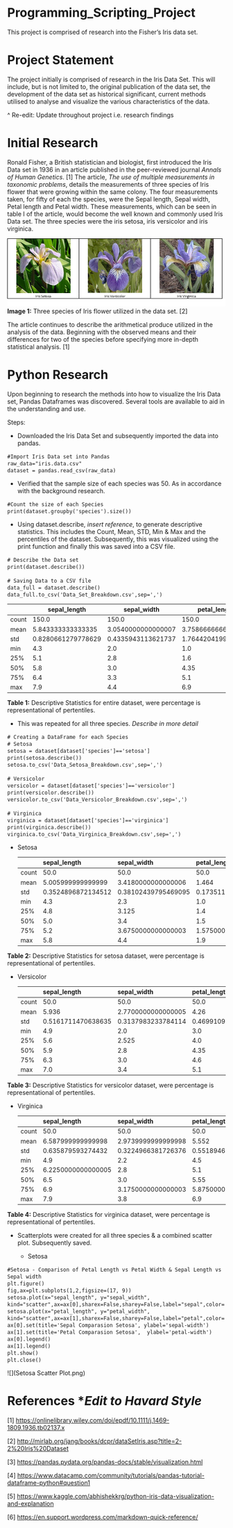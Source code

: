 # Programming_Scripting_Project
This project is comprised of research into the Fisher’s Iris data set.


# Project Statement
The project initially is comprised of research in the Iris Data Set. This will include, but is not limited to, the original publication of the data set, the development of the data set as historical significant, current methods utilised to analyse and visualize the various characteristics of the data.

^ Re-edit: Update throughout project i.e. research findings

# Initial Research
Ronald Fisher, a British statistician and biologist, first introduced the Iris Data set in 1936 in an article published in the peer-reviewed journal *Annals of Human Genetics*. [1] The article, *The use of multiple measurements in taxonomic problems*, details the measurements of three species of Iris flower that were growing within the same colony. The four measurements taken, for fifty of each the species, were the Sepal length, Sepal width, Petal length and Petal width. These measurements, which can be seen in table I of the article, would become the well known and commonly used Iris Data set. The three species were the iris setosa, iris versicolor and iris virginica.

![](Iris_Images.png)
<b>Image 1:</b> Three species of Iris flower utilized in the data set. [2]

The article continues to describe the arithmetical produce utilized in the analysis of the data. Beginning with the observed means and their differences for two of the species before specifying more in-depth statistical analysis. [1]

# Python Research
Upon beginning to research the methods into how to visualize the Iris Data set, Pandas Dataframes was discovered. Several tools are available to aid in the understanding and use. 

Steps:
* Downloaded the Iris Data Set and subsequently imported the data into pandas.
~~~~
#Import Iris Data set into Pandas
raw_data="iris.data.csv"
dataset = pandas.read_csv(raw_data)
~~~~
* Verified that the sample size of each species was 50. As in accordance with the background research.
~~~
#Count the size of each Species
print(dataset.groupby('species').size())
~~~
* Using dataset.describe, *insert reference*,  to generate descriptive statistics. This includes the Count, Mean, STD, Min & Max and the percentiles of the dataset. Subsequently, this was visualized using the print function and finally this was saved into a CSV file.
~~~
# Describe the Data set
print(dataset.describe())

# Saving Data to a CSV file
data_full = dataset.describe()
data_full.to_csv('Data_Set_Breakdown.csv',sep=',')
~~~
 
|       | sepal_length       | sepal_width        | petal_length       | petal_width        | 
|-------|--------------------|--------------------|--------------------|--------------------| 
| count | 150.0              | 150.0              | 150.0              | 150.0              | 
| mean  | 5.843333333333335  | 3.0540000000000007 | 3.7586666666666693 | 1.1986666666666672 | 
| std   | 0.8280661279778629 | 0.4335943113621737 | 1.7644204199522617 | 0.7631607417008414 | 
| min   | 4.3                | 2.0                | 1.0                | 0.1                | 
| 25%   | 5.1                | 2.8                | 1.6                | 0.3                | 
| 50%   | 5.8                | 3.0                | 4.35               | 1.3                | 
| 75%   | 6.4                | 3.3                | 5.1                | 1.8                | 
| max   | 7.9                | 4.4                | 6.9                | 2.5                | 

<b>Table 1:</b> Descriptive Statistics for entire dataset, were percentage is representational of pertentiles.

* This was repeated for all three species. *Describe in more detail*
~~~
# Creating a DataFrame for each Species
# Setosa
setosa = dataset[dataset['species']=='setosa']
print(setosa.describe())
setosa.to_csv('Data_Setosa_Breakdown.csv',sep=',')

# Versicolor
versicolor = dataset[dataset['species']=='versicolor']
print(versicolor.describe())
versicolor.to_csv('Data_Versicolor_Breakdown.csv',sep=',')

# Virginica
virginica = dataset[dataset['species']=='virginica']
print(virginica.describe())
virginica.to_csv('Data_Virginica_Breakdown.csv',sep=',')
~~~
  * Setosa

    |       | sepal_length       | sepal_width         | petal_length       | petal_width         | 
    |-------|--------------------|---------------------|--------------------|---------------------| 
    | count | 50.0               | 50.0                | 50.0               | 50.0                | 
    | mean  | 5.005999999999999  | 3.4180000000000006  | 1.464              | 0.2439999999999999  | 
    | std   | 0.3524896872134512 | 0.38102439795469095 | 0.1735111594364455 | 0.10720950308167837 | 
    | min   | 4.3                | 2.3                 | 1.0                | 0.1                 | 
    | 25%   | 4.8                | 3.125               | 1.4                | 0.2                 | 
    | 50%   | 5.0                | 3.4                 | 1.5                | 0.2                 | 
    | 75%   | 5.2                | 3.6750000000000003  | 1.5750000000000002 | 0.3                 | 
    | max   | 5.8                | 4.4                 | 1.9                | 0.6                 |
 <b>Table 2:</b> Descriptive Statistics for setosa dataset, were percentage is representational of pertentiles.

  * Versicolor

    |       | sepal_length       | sepal_width        | petal_length        | petal_width        | 
    |-------|--------------------|--------------------|---------------------|--------------------| 
    | count | 50.0               | 50.0               | 50.0                | 50.0               | 
    | mean  | 5.936              | 2.7700000000000005 | 4.26                | 1.3259999999999998 | 
    | std   | 0.5161711470638635 | 0.3137983233784114 | 0.46991097723995806 | 0.197752680004544  | 
    | min   | 4.9                | 2.0                | 3.0                 | 1.0                | 
    | 25%   | 5.6                | 2.525              | 4.0                 | 1.2                | 
    | 50%   | 5.9                | 2.8                | 4.35                | 1.3                | 
    | 75%   | 6.3                | 3.0                | 4.6                 | 1.5                | 
    | max   | 7.0                | 3.4                | 5.1                 | 1.8                | 
 <b>Table 3:</b> Descriptive Statistics for versicolor dataset, were percentage is representational of pertentiles.

  * Virginica

    |       | sepal_length       | sepal_width        | petal_length       | petal_width         | 
    |-------|--------------------|--------------------|--------------------|---------------------| 
    | count | 50.0               | 50.0               | 50.0               | 50.0                | 
    | mean  | 6.587999999999998  | 2.9739999999999998 | 5.552              | 2.026               | 
    | std   | 0.635879593274432  | 0.3224966381726376 | 0.5518946956639835 | 0.27465005563666733 | 
    | min   | 4.9                | 2.2                | 4.5                | 1.4                 | 
    | 25%   | 6.2250000000000005 | 2.8                | 5.1                | 1.8                 | 
    | 50%   | 6.5                | 3.0                | 5.55               | 2.0                 | 
    | 75%   | 6.9                | 3.1750000000000003 | 5.875000000000001  | 2.3                 | 
    | max   | 7.9                | 3.8                | 6.9                | 2.5                 | 
 <b>Table 4:</b> Descriptive Statistics for virginica dataset, were percentage is representational of pertentiles.


* Scatterplots were created for all three species & a combined scatter plot. Subsequently saved.

  * Setosa
~~~
#Setosa - Comparison of Petal Length vs Petal Width & Sepal Length vs Sepal width
plt.figure()
fig,ax=plt.subplots(1,2,figsize=(17, 9))
setosa.plot(x="sepal_length", y="sepal_width", kind="scatter",ax=ax[0],sharex=False,sharey=False,label="sepal",color='r')
setosa.plot(x="petal_length", y="petal_width", kind="scatter",ax=ax[1],sharex=False,sharey=False,label="petal",color='b')
ax[0].set(title='Sepal Comparasion Setosa', ylabel='sepal-width')
ax[1].set(title='Petal Comparasion Setosa',  ylabel='petal-width')
ax[0].legend()
ax[1].legend()
plt.show()
plt.close()
~~~

![](Setosa Scatter Plot.png)

# References **Edit to Havard Style*

[1] https://onlinelibrary.wiley.com/doi/epdf/10.1111/j.1469-1809.1936.tb02137.x

[2] http://mirlab.org/jang/books/dcpr/dataSetIris.asp?title=2-2%20Iris%20Dataset

[3] https://pandas.pydata.org/pandas-docs/stable/visualization.html

[4] https://www.datacamp.com/community/tutorials/pandas-tutorial-dataframe-python#question1

[5] https://www.kaggle.com/abhishekkrg/python-iris-data-visualization-and-explanation

[6] https://en.support.wordpress.com/markdown-quick-reference/
